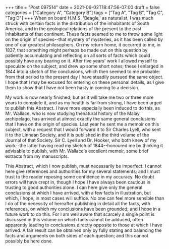 +++
title = "Post 097514"
date = 2021-06-02T18:47:56-07:00
draft = false
categories = ["Category A", "Category B"]
tags = ["Tag A", "Tag B", "Tag C", "Tag D"]
+++
When on board H.M.S. 'Beagle,' as naturalist, I was much struck with certain facts in the distribution of the inhabitants of South America, and in the geological relations of the present to the past inhabitants of that continent. These facts seemed to me to throw some light on the origin of species--that mystery of mysteries, as it has been called by one of our greatest philosophers. On my return home, it occurred to me, in 1837, that something might perhaps be made out on this question by patiently accumulating and reflecting on all sorts of facts which could possibly have any bearing on it. After five years' work I allowed myself to speculate on the subject, and drew up some short notes; these I enlarged in 1844 into a sketch of the conclusions, which then seemed to me probable: from that period to the present day I have steadily pursued the same object. I hope that I may be excused for entering on these personal details, as I give them to show that I have not been hasty in coming to a decision.

My work is now nearly finished; but as it will take me two or three more years to complete it, and as my health is far from strong, I have been urged to publish this Abstract. I have more especially been induced to do this, as Mr. Wallace, who is now studying thenatural history of the Malay archipelago, has arrived at almost exactly the same general conclusions that I have on the origin of species. Last year he sent me a memoir on this subject, with a request that I would forward it to Sir Charles Lyell, who sent it to the Linnean Society, and it is published in the third volume of the Journal of that Society. Sir C. Lyell and Dr. Hooker, who both knew of my work--the latter having read my sketch of 1844--honoured me by thinking it advisable to publish, with Mr. Wallace's excellent memoir, some brief extracts from my manuscripts.

This Abstract, which I now publish, must necessarily be imperfect. I cannot here give references and authorities for my several statements; and I must trust to the reader reposing some confidence in my accuracy. No doubt errors will have crept in, though I hope I have always been cautious in trusting to good authorities alone. I can here give only the general conclusions at which I have arrived, with a few facts in illustration, but which, I hope, in most cases will suffice. No one can feel more sensible than I do of the necessity of hereafter publishing in detail all the facts, with references, on which my conclusions have been grounded; and I hope in a future work to do this. For I am well aware that scarcely a single point is discussed in this volume on which facts cannot be adduced, often apparently leading to conclusions directly opposite to those at which I have arrived. A fair result can be obtained only by fully stating and balancing the facts and arguments on both sides of each question; and this cannot possibly be here done.
